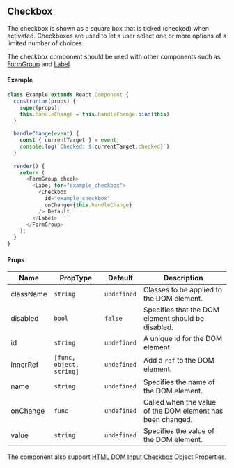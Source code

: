 ## Checkbox

The checkbox is shown as a square box that is ticked (checked) when activated. Checkboxes are used to let a user select one or more options of a limited number of choices.

The checkbox component should be used with other components such as [FormGroup](https://github.com/afconsult/apollo/tree/develop/src/components/FormGroup) and [Label](https://github.com/afconsult/apollo/tree/develop/src/components/Label).

#### Example
``` javascript
class Example extends React.Component {
  constructor(props) {
    super(props);
    this.handleChange = this.handleChange.bind(this);
  }
  
  handleChange(event) {
    const { currentTarget } = event;
    console.log(`Checked: ${currentTarget.checked}`);
  }
  
  render() {
    return (
      <FormGroup check>
        <Label for="example_checkbox">
          <Checkbox
            id="example_checkbox"
            onChange={this.handleChange}
          /> Default
        </Label>
      </FormGroup>
    );
  }
}
```

#### Props
| Name      | PropType | Default   | Description |
|-----------|----------|-----------|-------------|
| className | `string` | `undefined` | Classes to be applied to the DOM element. |
| disabled  | `bool`   | `false`     | Specifies that the DOM element should be disabled. |
| id        | `string` | `undefined` | A unique id for the DOM element. |
| innerRef  | `[func, object, string]` | `undefined` | Add a `ref` to the DOM element. |
| name      | `string` | `undefined` | 	Specifies the name of the DOM element. |
| onChange  | `func`   | `undefined` | Called when the value of the DOM element has been changed. |
| value     | `string` | `undefined` | Specifies the value of the DOM element. |


The component also support [HTML DOM Input Checkbox](https://www.w3schools.com/jsref/dom_obj_checkbox.asp) Object Properties.
